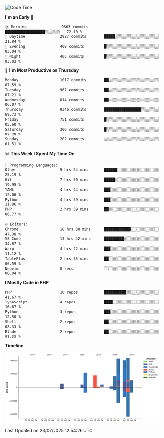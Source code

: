 <!--START_SECTION:waka-->
![Code Time](http://img.shields.io/badge/Code%20Time-3%2C880%20hrs%2031%20mins-blue)

**I'm an Early 🐤** 

```text
🌞 Morning                9663 commits        ██████████████████░░░░░░░   72.10 % 
🌆 Daytime                2927 commits        █████░░░░░░░░░░░░░░░░░░░░   21.84 % 
🌃 Evening                408 commits         █░░░░░░░░░░░░░░░░░░░░░░░░   03.04 % 
🌙 Night                  405 commits         █░░░░░░░░░░░░░░░░░░░░░░░░   03.02 % 
```
📅 **I'm Most Productive on Thursday** 

```text
Monday                   1017 commits        ██░░░░░░░░░░░░░░░░░░░░░░░   07.59 % 
Tuesday                  967 commits         ██░░░░░░░░░░░░░░░░░░░░░░░   07.21 % 
Wednesday                814 commits         ██░░░░░░░░░░░░░░░░░░░░░░░   06.07 % 
Thursday                 9346 commits        █████████████████░░░░░░░░   69.73 % 
Friday                   751 commits         █░░░░░░░░░░░░░░░░░░░░░░░░   05.60 % 
Saturday                 306 commits         █░░░░░░░░░░░░░░░░░░░░░░░░   02.28 % 
Sunday                   202 commits         ░░░░░░░░░░░░░░░░░░░░░░░░░   01.51 % 
```


📊 **This Week I Spent My Time On** 

```text
💬 Programming Languages: 
Other                    9 hrs 54 mins       ██████░░░░░░░░░░░░░░░░░░░   25.19 % 
Git                      7 hrs 50 mins       █████░░░░░░░░░░░░░░░░░░░░   19.95 % 
YAML                     4 hrs 44 mins       ███░░░░░░░░░░░░░░░░░░░░░░   12.06 % 
Python                   4 hrs 39 mins       ███░░░░░░░░░░░░░░░░░░░░░░   11.86 % 
PHP                      2 hrs 39 mins       ██░░░░░░░░░░░░░░░░░░░░░░░   06.77 % 

🔥 Editors: 
Chrome                   18 hrs 38 mins      ████████████░░░░░░░░░░░░░   47.38 % 
VS Code                  13 hrs 42 mins      █████████░░░░░░░░░░░░░░░░   34.87 % 
Warp                     4 hrs 22 mins       ███░░░░░░░░░░░░░░░░░░░░░░   11.12 % 
TablePlus                2 hrs 35 mins       ██░░░░░░░░░░░░░░░░░░░░░░░   06.59 % 
Neovim                   0 secs              ░░░░░░░░░░░░░░░░░░░░░░░░░   00.04 % 
```

**I Mostly Code in PHP** 

```text
PHP                      10 repos            ██████████░░░░░░░░░░░░░░░   41.67 % 
TypeScript               4 repos             ████░░░░░░░░░░░░░░░░░░░░░   16.67 % 
Python                   3 repos             ███░░░░░░░░░░░░░░░░░░░░░░   12.50 % 
Shell                    2 repos             ██░░░░░░░░░░░░░░░░░░░░░░░   08.33 % 
Blade                    2 repos             ██░░░░░░░░░░░░░░░░░░░░░░░   08.33 % 
```



**Timeline**

![Lines of Code chart](https://raw.githubusercontent.com/abrahamgreyson/abrahamgreyson/main/assets/bar_graph.png)


 Last Updated on 23/07/2025 12:54:26 UTC
<!--END_SECTION:waka-->
